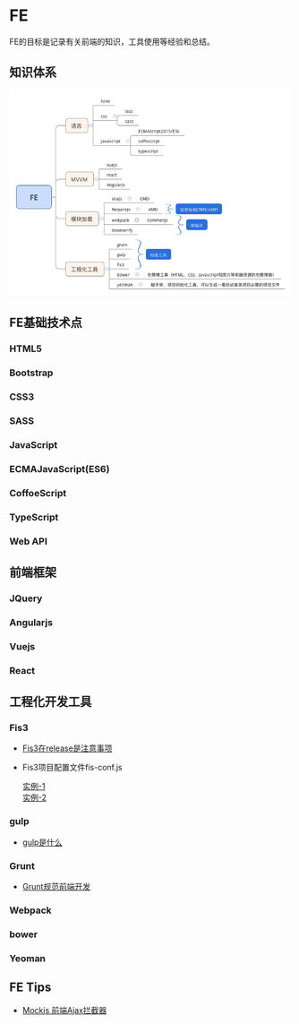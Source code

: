 # FE

FE的目标是记录有关前端的知识，工具使用等经验和总结。

## 知识体系
![](https://github.com/wxb/FE/blob/master/FE.png)

## FE基础技术点

### HTML5

### Bootstrap

### CSS3

### SASS

### JavaScript

### ECMAJavaScript(ES6)

### CoffoeScript

### TypeScript

### Web API

## 前端框架

### JQuery

### Angularjs

### Vuejs

### React

## 工程化开发工具

### Fis3

* [Fis3在release是注意事项](https://github.com/wxb/FE/tree/master/fis3/fis3%E5%9C%A8release%E4%BB%A3%E7%A0%81%E5%88%B0%E6%9C%8D%E5%8A%A1%E5%99%A8%E6%97%B6%E6%B3%A8%E6%84%8F%E4%BA%8B%E9%A1%B9)

* Fis3项目配置文件fis-conf.js   

    [实例-1](https://github.com/wxb/FE/blob/master/fis3/fis3%E9%85%8D%E7%BD%AE%E6%96%87%E4%BB%B6%E7%A4%BA%E4%BE%8B/fis-conf-yunbix.js)   
    [实例-2](https://github.com/wxb/FE/blob/master/fis3/fis3%E9%85%8D%E7%BD%AE%E6%96%87%E4%BB%B6%E7%A4%BA%E4%BE%8B/fis-conf-example.js)

### gulp

* [gulp是什么](https://github.com/wxb/FE/tree/master/gulp)

### Grunt

* [Grunt规范前端开发](https://github.com/wxb/FE/tree/master/Grunt)

### Webpack

### bower

### Yeoman

## FE Tips

* [Mockjs 前端Ajax拦截器](https://github.com/wxb/FE/tree/master/mockjs)


